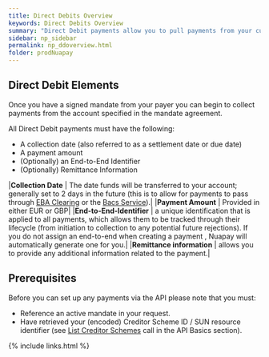 ```yaml
---
title: Direct Debits Overview
keywords: Direct Debits Overview
summary: "Direct Debit payments allow you to pull payments from your customers' accounts, once you have your customers' authorisation via signed mandates."
sidebar: np_sidebar
permalink: np_ddoverview.html
folder: prodNuapay
---
```



## Direct Debit Elements

<p>Once you have a signed mandate from your payer you can begin to collect payments from the account specified in the mandate agreement.</p>

<p>All Direct Debit payments must have the following:</p>

* A collection date (also referred to as a settlement date or due date)
* A payment amount
* (Optionally) an End-to-End Identifier
* (Optionally) Remittance Information

|<b>Collection Date</b>     | The date funds will be transferred to your account; generally set to 2 days in the future (this is to allow for payments to pass through <a href="#" data-toggle="tooltip" data-original-title="{{site.data.glossary.clearing}}">EBA Clearing</a> or the <a href="#" data-toggle="tooltip" data-original-title="{{site.data.glossary.bacs-clearing}}">Bacs Service</a>).|
|<b>Payment Amount</b>      | Provided in either EUR or GBP|
|<b>End-to-End-Identifier</b>       | a unique identification that is applied to all payments, which allows them to be tracked through their lifecycle (from initiation to collection to any potential future rejections). If you do not assign an end-to-end when creating a payment , Nuapay will automatically generate one for you.|
|<b>Remittance information</b>      | allows you to provide any additional information related to the payment.|



## Prerequisites 

<p>Before you can set up any payments via the API please note that you must:</p>

* Reference an active mandate in your request.
* Have retrieved your (encoded) Creditor Scheme ID / SUN resource identifier (see <a href="np_listcredscheme.html">List Creditor Schemes</a> call in the API Basics section).


{% include links.html %}
